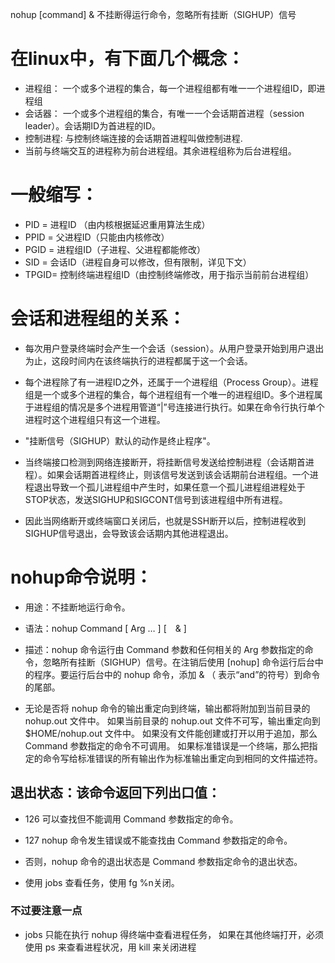 nohup [command] & 不挂断得运行命令，忽略所有挂断（SIGHUP）信号

# 在linux中，有下面几个概念：
- 进程组： 一个或多个进程的集合，每一个进程组都有唯一一个进程组ID，即进程组 
- 会话器： 一个或多个进程组的集合，有唯一一个会话期首进程（session leader）。会话期ID为首进程的ID。 
- 控制进程: 与控制终端连接的会话期首进程叫做控制进程. 
- 当前与终端交互的进程称为前台进程组。其余进程组称为后台进程组。

# 一般缩写：
- PID = 进程ID （由内核根据延迟重用算法生成） 
- PPID = 父进程ID（只能由内核修改） 
- PGID = 进程组ID（子进程、父进程都能修改） 
- SID = 会话ID（进程自身可以修改，但有限制，详见下文） 
- TPGID= 控制终端进程组ID（由控制终端修改，用于指示当前前台进程组）

# 会话和进程组的关系：
- 每次用户登录终端时会产生一个会话（session）。从用户登录开始到用户退出为止，这段时间内在该终端执行的进程都属于这一个会话。

- 每个进程除了有一进程ID之外，还属于一个进程组（Process Group）。进程组是一个或多个进程的集合，每个进程组有一个唯一的进程组ID。多个进程属于进程组的情况是多个进程用管道“|”号连接进行执行。如果在命令行执行单个进程时这个进程组只有这一个进程。

- "挂断信号（SIGHUP）默认的动作是终止程序"。

- 当终端接口检测到网络连接断开，将挂断信号发送给控制进程（会话期首进程）。如果会话期首进程终止，则该信号发送到该会话期前台进程组。一个进程退出导致一个孤儿进程组中产生时，如果任意一个孤儿进程组进程处于STOP状态，发送SIGHUP和SIGCONT信号到该进程组中所有进程。

- 因此当网络断开或终端窗口关闭后，也就是SSH断开以后，控制进程收到SIGHUP信号退出，会导致该会话期内其他进程退出。

# nohup命令说明：
- 用途：不挂断地运行命令。 
- 语法：nohup Command [ Arg … ] [　& ] 
- 描述：nohup 命令运行由 Command 参数和任何相关的 Arg 参数指定的命令，忽略所有挂断（SIGHUP）信号。在注销后使用 [nohup] 命令运行后台中的程序。要运行后台中的 nohup 命令，添加 & （ 表示“and”的符号）到命令的尾部。

- 无论是否将 nohup 命令的输出重定向到终端，输出都将附加到当前目录的 nohup.out 文件中。
如果当前目录的 nohup.out 文件不可写，输出重定向到 $HOME/nohup.out 文件中。
如果没有文件能创建或打开以用于追加，那么 Command 参数指定的命令不可调用。
如果标准错误是一个终端，那么把指定的命令写给标准错误的所有输出作为标准输出重定向到相同的文件描述符。

## 退出状态：该命令返回下列出口值：
- 126 可以查找但不能调用 Command 参数指定的命令。 
- 127 nohup 命令发生错误或不能查找由 Command 参数指定的命令。 
- 否则，nohup 命令的退出状态是 Command 参数指定命令的退出状态。

- 使用 jobs 查看任务，使用 fg %n关闭。

### 不过要注意一点
- jobs 只能在执行 nohup 得终端中查看进程任务，
如果在其他终端打开，必须使用 ps 来查看进程状况，用 kill 来关闭进程
